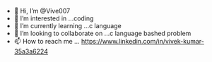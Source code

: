 - 👋 Hi, I’m @Vive007
- 👀 I’m interested in ...coding
- 🌱 I’m currently learning ...c language 
- 💞️ I’m looking to collaborate on ...c language bashed problem 
- 📫 How to reach me ... https://www.linkedin.com/in/vivek-kumar-35a3a6224

<!---
Vive007/Vive007 is a ✨ special ✨ repository because its `README.md` (this file) appears on your GitHub profile.
You can click the Preview link to take a look at your changes.
--->
